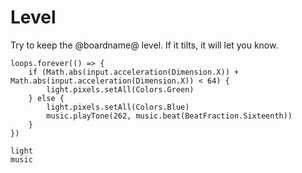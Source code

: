 # Level

Try to keep the @boardname@ level. If it tilts, it will let you know.

```blocks
loops.forever(() => {
    if (Math.abs(input.acceleration(Dimension.X)) + Math.abs(input.acceleration(Dimension.X)) < 64) {
        light.pixels.setAll(Colors.Green)
    } else {
        light.pixels.setAll(Colors.Blue)
        music.playTone(262, music.beat(BeatFraction.Sixteenth))
    }
})
```

```package
light
music
```
